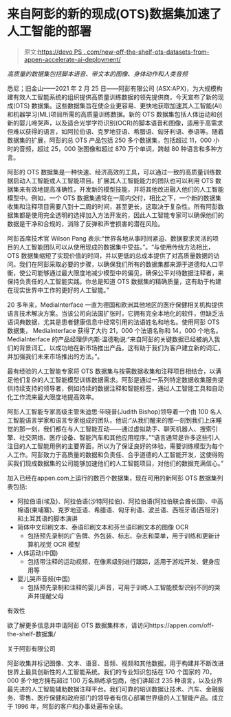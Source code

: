 # 来自阿彭的新的现成(OTS)数据集加速了人工智能的部署

> 原文:[https://devo PS . com/new-off-the-shelf-ots-datasets-from-appen-accelerate-ai-deployment/](https://devops.com/new-off-the-shelf-ots-datasets-from-appen-accelerate-ai-deployment/)

*高质量的数据集包括脚本语音、带文本的图像、身体动作和人类音频*

悉尼；旧金山——2021 年 2 月 25 日——阿彭有限公司 (ASX:APX)，为大规模构建有效人工智能系统的组织提供高质量训练数据的领先提供商，今天宣布了新的现成(OTS) 数据集。这些数据集旨在使企业更容易、更快地获取加速其人工智能(AI)和机器学习(ML)项目所需的高质量训练数据。新的 OTS 数据集包括人体运动和创新的婴儿啼哭声，以及适合光学字符识别(OCR)的脚本语音和图像，适用于高需求但难以获得的语言，如阿拉伯语、克罗地亚语、希腊语、匈牙利语、泰语等。随着数据集的扩展，阿彭的总 OTS 产品包括 250 多个数据集，包括超过 11，000 小时的音频，超过 25，000 张图像和超过 870 万个单词，跨越 80 种语言和多种方言。

阿彭的 OTS 数据集是一种快速、经济高效的工具，可以通过一致的高质量训练数据启动人工智能或人工智能项目。扩展其人工智能能力的团队也可以利用 OTS 数据集来有效地提高准确性，开发新的模型技能，并将其他改进融入他们的人工智能模型中。例如，一个 OTS 数据集通常在一周内交付，相比之下，一个新的数据集收集和注释项目需要八到十二周的时间，甚至更长，这取决于复杂性。所有阿彭数据集都是使用完全透明的选择加入方法开发的，因此人工智能专家可以确保他们的数据是干净和合规的，消除了反弹和声誉损害的潜在风险。

阿彭首席技术官 Wilson Pang 表示:“世界各地从事时间紧迫、数据要求灵活的项目的人工智能团队可以从使用现成的数据集中受益。”。“与使用传统方法相比，OTS 数据集缩短了实现价值的时间，并以更低的总成本提供了对高质量数据的访问。我们在阿彭采取必要的步骤，以确保我们所有的数据集都来源于道德和人口平衡，使公司能够通过最大限度地减少模型中的偏见，确保公平对待数据注释者，来保持负责任的人工智能实践。你总是知道 OTS 数据集的精确质量，这有助于构建在现实世界中工作的更好的人工智能。”

20 多年来，MediaInterface 一直为德国和欧洲其他地区的医疗保健相关机构提供语言技术解决方案。当该公司向法国扩张时，它拥有完全本地化的软件，但缺乏法语词典数据，尤其是患者健康信息中经常引用的法语姓名和地名。使用阿彭 OTS 数据集， MediaInterface 获得了大约 21，000 个法语名称和 14，000 个地名。MediaInterface 的产品经理伊内斯·温德勒说:“来自阿彭的关键数据已经被纳入我们的背景词汇，以成功地在新市场推出产品，这有助于我们为客户建立新的词汇，并加强我们未来市场推出的方法。”。

最有经验的人工智能专家将 OTS 数据集与按需数据收集和注释项目相结合，以满足他们复杂的人工智能模型训练数据需求。阿彭是通过一系列特定数据收集服务提供持续支持的领导者，例如持续的数据注释和智能标签，通过人工智能工具和自动化工作流来最大限度地提高效率。

阿彭人工智能专家高级主管朱迪思·毕晓普(Judith Bishop)领导着一个由 100 名人工智能语言学家和语言专家组成的团队，他说:“从我们醒来的那一刻到我们上床睡觉的那一刻，我们都在与人工智能互动——通过虚拟助手、聊天机器人、搜索引擎、社交网络、医疗设备、智能汽车和其他应用程序。”“语言通常是许多这些引人注目的人工智能用例的主要界面，所以为了保证良好的体验，需要训练模型为每个人工作。阿彭致力于高质量的数据和负责任、合乎道德的人工智能开发，这使得购买我们现成数据集的公司能够加速他们的人工智能项目，对他们的数据充满信心。”

加入已经在appen.com上运行的数百个数据集，现在可用的新阿彭 OTS 数据集列表包括:

*   阿拉伯语(埃及)、阿拉伯语(沙特阿拉伯)、阿拉伯语(阿拉伯联合酋长国)、中高棉语(柬埔寨)、克罗地亚语、希腊语、匈牙利语、波兰语、西班牙语(西班牙)和土耳其语的脚本演讲
*   简体中文印刷文本、泰语印刷文本和芬兰语印刷文本的图像 OCR
    *   包括预先录制的广告牌、外包装、标志、杂志和菜单，用于训练和更新计算机视觉 OCR 模型
*   人体运动(中国)
    *   包括带注释的运动视频，在像素级别进行跟踪，适用于游戏开发、健身应用等
*   婴儿哭声音频(中国)
    *   包括预先录制和注释的婴儿声音，可用于训练人工智能模型识别不同的哭声并提醒父母

有效性

欲了解更多信息并申请阿彭 OTS 数据集样本，请访问https://appen.com/off-the-shelf-数据集/

关于阿彭有限公司

阿彭收集并标记图像、文本、语音、音频、视频和其他数据，用于构建并不断改进世界上最具创新性的人工智能系统。我们的专业知识包括在 170 个国家的 70，000 多个地方拥有超过 100 万名熟练承包商，他们讲超过 235 种语言，以及业界最先进的人工智能辅助数据注释平台。我们可靠的培训数据让技术、汽车、金融服务、零售、医疗保健和政府部门的领导者有信心部署世界级的人工智能产品。成立于 1996 年，阿彭的客户和办事处遍布全球。